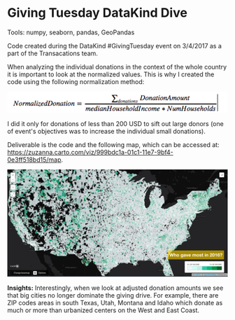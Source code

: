 # Giving Tuesday DataKind Dive
Tools: numpy, seaborn, pandas, GeoPandas

Code created during the DataKind #GivingTuesday event on 3/4/2017 as a part of the Transacations team.


When analyzing the individual donations in the context of the whole country it is important to look at the normalized values. This is why I created the code using the following normalization method:

![normalizing](normalizing.png)

I did it only for donations of less than 200 USD to sift out large donors (one of event's objectives was to increase the individual small donations). 

Deliverable is the code and the following map, which can be accessed at: https://zuzanna.carto.com/viz/999bdc1a-01c1-11e7-9bf4-0e3ff518bd15/map.  

![map_image](map_image.png)

**Insights:**
Interestingly, when we look at adjusted donation amounts we see that big cities no longer dominate the giving drive. For example, there are ZIP codes areas in south Texas, Utah, Montana and Idaho which donate as much or more than urbanized centers on the West and East Coast.